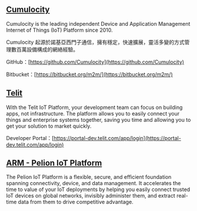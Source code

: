 ## [Cumulocity](https://www.cumulocity.com/)

Cumulocity is the leading independent Device and Application Management Internet of Things \(IoT\) Platform since 2010.

Cumulocity 起源於諾基亞西門子通信，擁有穩定，快速擴展，靈活多變的方式管理數百萬設備構成的網絡經驗。

GitHub：[https://github.com/Cumulocity](https://github.com/Cumulocity)

Bitbucket：[https://bitbucket.org/m2m/](https://bitbucket.org/m2m/)

## [Telit](https://www.telit.com/m2m-iot-products/iot-platforms/iot-platform-overview/)

With the Telit IoT Platform, your development team can focus on building apps, not infrastructure. The platform allows you to easily connect your things and enterprise systems together, saving you time and allowing you to get your solution to market quickly.

Developer Portal：[https://portal-dev.telit.com/app/login](https://portal-dev.telit.com/app/login)

## [ARM - Pelion IoT Platform](https://www.arm.com/products/iot/pelion-iot-platform)

The Pelion IoT Platform is a flexible, secure, and efficient foundation spanning connectivity, device, and data management. It accelerates the time to value of your IoT deployments by helping you easily connect trusted IoT devices on global networks, invisibly administer them, and extract real-time data from them to drive competitive advantage.

